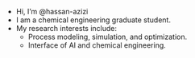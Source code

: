 - Hi, I’m @hassan-azizi
- I am a chemical engineering graduate student.
- My research interests include:
  * Process modeling, simulation, and optimization.
  * Interface of AI and chemical engineering.

<!---
hassan-azizi/hassan-azizi is a ✨ special ✨ repository because its `README.md` (this file) appears on your GitHub profile.
You can click the Preview link to take a look at your changes.
--->
